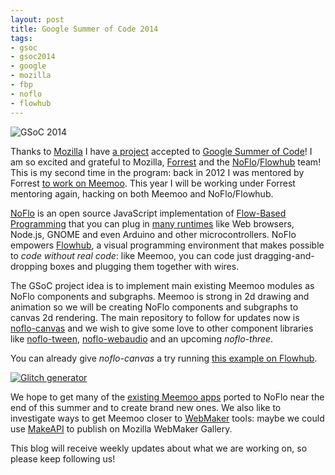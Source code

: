 ```yaml
--- 
layout: post
title: Google Summer of Code 2014
tags: 
- gsoc
- gsoc2014
- google
- mozilla
- fbp
- noflo
- flowhub
---
```


![GSoC 2014](http://meemoo.org/images/gsoc2014.png)

Thanks to [Mozilla](http://mozilla.org) I have
[a project](https://www.google-melange.com/gsoc/project/details/google/gsoc2014/automata/5733935958982656)
accepted to
[Google Summer of Code](https://www.google-melange.com/gsoc/homepage/google/gsoc2014)!
I am so excited and grateful to Mozilla,
[Forrest](http://forresto.com) and the
[NoFlo](http://noflojs.org)/[Flowhub](http://flowhub.io) team! This is
my second time in the program: back in 2012 I was mentored by Forrest
[to work on Meemoo](https://wiki.mozilla.org/SummerOfCode/2012/Meemoo). This
year I will be working under Forrest mentoring again, hacking on both
Meemoo and NoFlo/Flowhub.

[NoFlo](http://noflojs.org) is an open source JavaScript
implementation of
[Flow-Based Programming](http://en.wikipedia.org/wiki/Flow-based_programming)
that you can plug in
[many runtimes](http://flowhub.io/documentation/flowhub-faq/#what-runtimeslanguages-are-supported)
like Web browsers, Node.js, GNOME and even Arduino and other
microcontrollers. NoFlo empowers [Flowhub](http://flowhub.io), a
visual programming environment that makes possible to _code without
real code_: like Meemoo, you can code just dragging-and-dropping boxes
and plugging them together with wires.

The GSoC project idea is to implement main existing Meemoo modules as
NoFlo components and subgraphs. Meemoo is strong in 2d drawing and
animation so we will be creating NoFlo components and subgraphs to
canvas 2d rendering. The main repository to follow for updates now is
[noflo-canvas](http://github.com/noflo/noflo-canvas) and we wish to
give some love to other component libraries like
[noflo-tween](https://github.com/djdeath/noflo-tween),
[noflo-webaudio](https://github.com/automata/noflo-webaudio) and an
upcoming _noflo-three_.

You can already give _noflo-canvas_ a try running [this example on Flowhub](http://app.flowhub.io/#example/5f74ae0e1efc6ab52757).

[![Glitch generator](http://meemoo.org/images/glitch_generator.gif)](http://app.flowhub.io/#example/5f74ae0e1efc6ab52757)

We hope to get many of the
[existing Meemoo apps](http://meemoo.org/hack-our-apps) ported to
NoFlo near the end of this summer and to create brand new ones. We
also like to investigate ways to get Meemoo closer to
[WebMaker](http://webmaker.org) tools: maybe we could use
[MakeAPI](https://github.com/mozilla/MakeAPI) to publish on Mozilla
WebMaker Gallery.

This blog will receive weekly updates about what we are working on, so
please keep following us!
